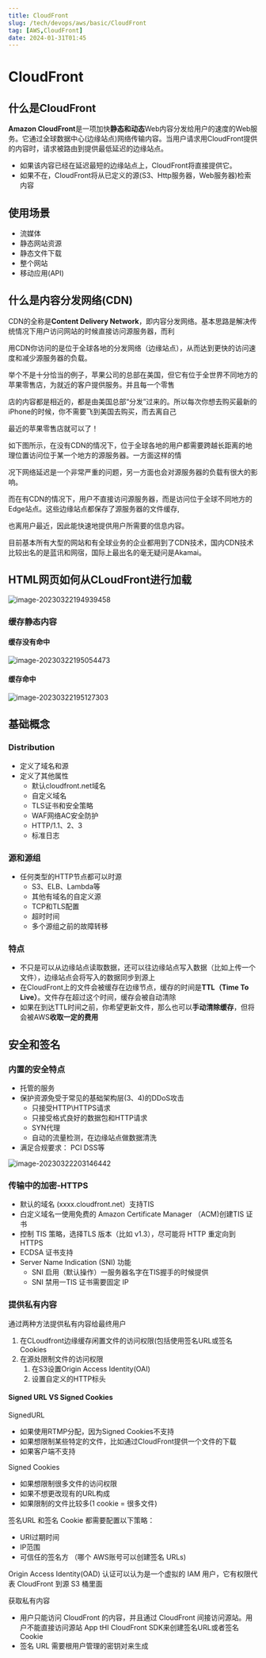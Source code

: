 ```yaml
---
title: CloudFront
slug: /tech/devops/aws/basic/CloudFront
tag: [AWS,CloudFront]
date: 2024-01-31T01:45
---
```

# CloudFront

## 什么是CloudFront



**Amazon CloudFront**是一项加快**静态和动态**Web内容分发给用户的速度的Web服务。它通过全球数据中心(边缘站点)网络传输内容。当用户请求用CloudFront提供的内容时，请求被路由到提供最低延迟的边缘站点。

- 如果该内容已经在延迟最短的边缘站点上，CloudFront将直接提供它。
- 如果不在，CloudFront将从已定义的源(S3、Http服务器，Web服务器)检索内容

## 使用场景

- 流媒体
- 静态网站资源
- 静态文件下载
- 整个网站
- 移动应用(API)



## 什么是内容分发网络(CDN)

CDN的全称是**Content Delivery Network**，即内容分发网络。基本思路是解决传统情况下用户访问网站的时候直接访问源服务器，而利

用CDN你访问的是位于全球各地的分发网络（边缘站点），从而达到更快的访问速度和减少源服务器的负载。

举个不是十分恰当的例子，苹果公司的总部在美国，但它有位于全世界不同地方的苹果零售店，为就近的客户提供服务。并且每一个零售

店的内容都是相近的，都是由美国总部“分发”过来的。所以每次你想去购买最新的iPhone的时候，你不需要飞到美国去购买，而去离自己

最近的苹果零售店就可以了！

如下图所示，在没有CDN的情况下，位于全球各地的用户都需要跨越长距离的地理位置访问位于某一个地方的源服务器。一方面这样的情

况下网络延迟是一个非常严重的问题，另一方面也会对源服务器的负载有很大的影响。

而在有CDN的情况下，用户不直接访问源服务器，而是访问位于全球不同地方的Edge站点。这些边缘站点都保存了源服务器的文件缓存,

也离用户最近，因此能快速地提供用户所需要的信息内容。

目前基本所有大型的网站和有全球业务的企业都用到了CDN技术，国内CDN技术比较出名的是蓝讯和网宿，国际上最出名的毫无疑问是Akamai。

## HTML网页如何从CLoudFront进行加载

![image-20230322194939458](https://picgo-starry.oss-cn-beijing.aliyuncs.com/img/devops/AWS/cloudfront-01.png)

### 缓存静态内容

#### 缓存没有命中

![image-20230322195054473](https://picgo-starry.oss-cn-beijing.aliyuncs.com/img/devops/AWS/cloudfront-02.png)

#### 缓存命中

![image-20230322195127303](https://picgo-starry.oss-cn-beijing.aliyuncs.com/img/devops/AWS/cloudfront-03.png)

## 基础概念

### Distribution

- 定义了域名和源
- 定义了其他属性
  - 默认cloudfront.net域名
  - 自定义域名
  - TLS证书和安全策略
  - WAF网络AC安全防护
  - HTTP/1.1、2、3
  - 标准日志

### 源和源组

- 任何类型的HTTP节点都可以时源
  - S3、ELB、Lambda等
  - 其他有域名的自定义源
  - TCP和TLS配置
  - 超时时间
  - 多个源组之前的故障转移

### 特点

- 不只是可以从边缘站点读取数据，还可以往边缘站点写入数据（比如上传一个文件），边缘站点会将写入的数据同步到源上
- 在CloudFront上的文件会被缓存在边缘节点，缓存的时间是**TTL（Time To Live）**。文件存在超过这个时间，缓存会被自动清除
- 如果在到达TTL时间之前，你希望更新文件，那么也可以**手动清除缓存**，但将会被AWS**收取一定的费用**

## 安全和签名

### 内置的安全特点

- 托管的服务
- 保护资源免受于常见的基础架构层(3、4)的DDoS攻击
  - 只接受HTTP\HTTPS请求
  - 只接受格式良好的数据包和HTTP请求
  - SYN代理
  - 自动的流量检测，在边缘站点做数据清洗
- 满足合规要求： PCI DSS等

![image-20230322203146442](https://picgo-starry.oss-cn-beijing.aliyuncs.com/img/devops/AWS/cloudfront-security.png)

### 传输中的加密-HTTPS

- 默认的域名 (xxxx.cloudfront.net）支持TIS
- 白定义域名一使用免费的 Amazon Certificate Manager （ACM)创建TIS 证书
- 控制 TIS 策略，选择TLS 版本（比如 v1.3），尽可能将 HTTP 重定向到 HTTPS
- ECDSA 证书支持
- Server Name Indication (SNI) 功能
  - ﻿SNI 启用（默认操作）一服务器名字在TIS握手的时候提供
  - ﻿﻿SNI 禁用一TIS 证书需要固定 IP

### 提供私有内容

通过两种方法提供私有内容给最终用户

1. 在CLoudfront边缘缓存闲置文件的访问权限(包括使用签名URL或签名Cookies
2. 在源处限制文件的访问权限
   1. 在S3设置Origin Access Identity(OAI)
   2. 设置自定义的HTTP标头

#### Signed URL VS Signed Cookies

SignedURL

- 如果使用RTMP分配，因为Signed Cookies不支持
- 如果想限制某些特定的文件，比如通过CloudFront提供一个文件的下载
- 如果客户端不支持

Signed Cookies

- 如果想限制很多文件的访问权限
- 如果不想更改现有的URL构成
- 如果限制的文件比较多(1 cookie = 很多文件)

签名URL 和签名 Cookie 都需要配置以下策略：

- ﻿URI过期时间
- ﻿IP范围
- ﻿可信任的签名方 （哪个 AWS账号可以创建签名 URLs)

Origin Access Identity(OAD) 认证可以认为是一个虚拟的 IAM 用户，它有权限代表 CloudFront 到源 S3 桶里面

获取私有内容

- ﻿用户只能访问 CloudFront 的内容，并且通过 CloudFront 间接访问源站。用户不能直接访问源站
   App tHI CloudFront SDK来创建签名URL或者签名Cookie
- ﻿签名 URL 需要根用户管理的密钥对来生成